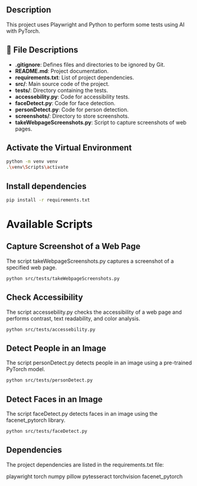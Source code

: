## Description

This project uses Playwright and Python to perform some tests using AI with PyTorch.

## 📝 File Descriptions
- **.gitignore**: Defines files and directories to be ignored by Git.
- **README.md**: Project documentation.
- **requirements.txt**: List of project dependencies.
- **src/**: Main source code of the project.
- **tests/**: Directory containing the tests.
- **accessebility.py**: Code for accessibility tests.
- **faceDetect.py**: Code for face detection.
- **personDetect.py**: Code for person detection.
- **screenshots/**: Directory to store screenshots.
- **takeWebpageScreenshots.py**: Script to capture screenshots of web pages.

## Activate the Virtual Environment
```bash
python -m venv venv
.\venv\Scripts\activate
```

## Install dependencies
```bash
pip install -r requirements.txt
```

# Available Scripts
## Capture Screenshot of a Web Page
The script takeWebpageScreenshots.py captures a screenshot of a specified web page.
```bash
python src/tests/takeWebpageScreenshots.py
```

## Check Accessibility
The script accessebility.py checks the accessibility of a web page and performs contrast, text readability, and color analysis.
```bash
python src/tests/accessebility.py
```

## Detect People in an Image
The script personDetect.py detects people in an image using a pre-trained PyTorch model.
```bash
python src/tests/personDetect.py
```

## Detect Faces in an Image
The script faceDetect.py detects faces in an image using the facenet_pytorch library.
```bash
python src/tests/faceDetect.py
```

## Dependencies
The project dependencies are listed in the requirements.txt file:

playwright
torch
numpy
pillow
pytesseract
torchvision
facenet_pytorch
